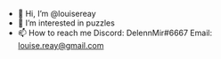 - 👋 Hi, I’m @louisereay
- 👀 I’m interested in puzzles
- 📫 How to reach me 
               Discord: DelennMir#6667
               Email: louise.reay@gmail.com

<!---
louisereay/louisereay is a ✨ special ✨ repository because its `README.md` (this file) appears on your GitHub profile.
You can click the Preview link to take a look at your changes.
--->
